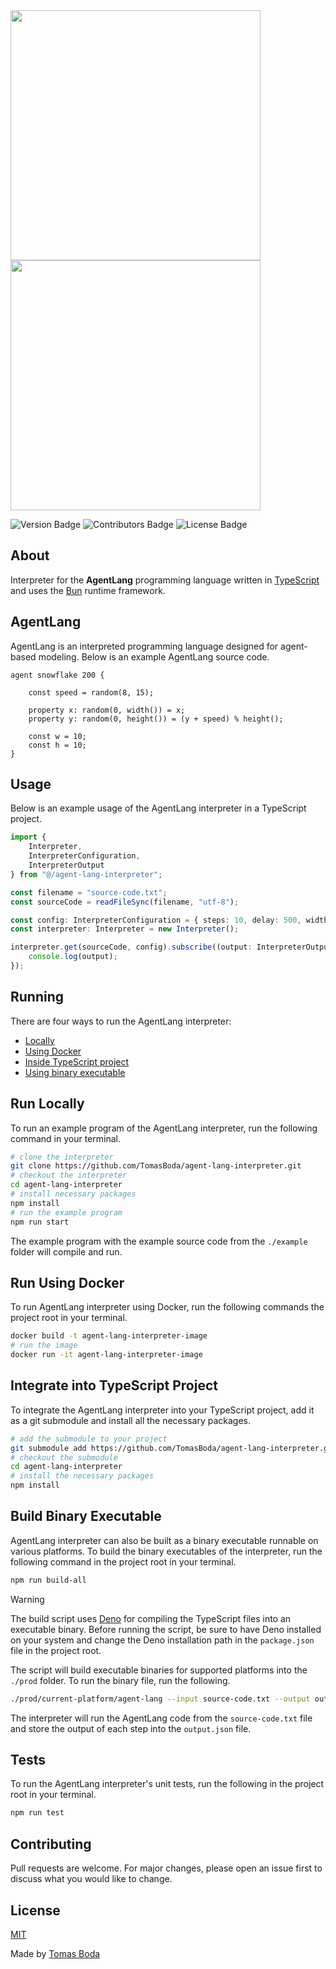 <img src="https://github.com/TomasBoda/agent-lang/blob/main/assets/logos/agent-lang-interpreter-logo-black.png#gh-light-mode-only" width="400">
<img src="https://github.com/TomasBoda/agent-lang/blob/main/assets/logos/agent-lang-interpreter-logo-white.png#gh-dark-mode-only" width="400">

![Version Badge](https://img.shields.io/badge/version-1.0.0-blue?style=flat)
![Contributors Badge](https://img.shields.io/badge/contributors-1-green?style=flat)
![License Badge](https://img.shields.io/badge/license-MIT-red?style=flat)

## About
Interpreter for the **AgentLang** programming language written in [TypeScript](https://www.typescriptlang.org/) and uses the [Bun](https://bun.sh/) runtime framework.

## AgentLang
AgentLang is an interpreted programming language designed for agent-based modeling. Below is an example AgentLang source code.
```
agent snowflake 200 {

    const speed = random(8, 15);

    property x: random(0, width()) = x;
    property y: random(0, height()) = (y + speed) % height();
    
    const w = 10;
    const h = 10;
}
```

## Usage
Below is an example usage of the AgentLang interpreter in a TypeScript project.
```ts
import {
    Interpreter,
    InterpreterConfiguration,
    InterpreterOutput
} from "@/agent-lang-interpreter";

const filename = "source-code.txt";
const sourceCode = readFileSync(filename, "utf-8");

const config: InterpreterConfiguration = { steps: 10, delay: 500, width: 500, height: 500 };
const interpreter: Interpreter = new Interpreter();

interpreter.get(sourceCode, config).subscribe((output: InterpreterOutput) => {
    console.log(output);
});
```

## Running
There are four ways to run the AgentLang interpreter:
- [Locally](#run-locally)
- [Using Docker](#run-using-docker)
- [Inside TypeScript project](#integrate-into-typescript-project)
- [Using binary executable](#build-binary-executable)

## Run Locally
To run an example program of the AgentLang interpreter, run the following command in your terminal.
```bash
# clone the interpreter
git clone https://github.com/TomasBoda/agent-lang-interpreter.git
# checkout the interpreter
cd agent-lang-interpreter
# install necessary packages
npm install
# run the example program
npm run start
```
The example program with the example source code from the `./example` folder will compile and run.

## Run Using Docker
To run AgentLang interpreter using Docker, run the following commands the project root in your terminal.
```bash
docker build -t agent-lang-interpreter-image
# run the image
docker run -it agent-lang-interpreter-image
```

## Integrate into TypeScript Project
To integrate the AgentLang interpreter into your TypeScript project, add it as a git submodule and install all the necessary packages.
```bash
# add the submodule to your project
git submodule add https://github.com/TomasBoda/agent-lang-interpreter.git
# checkout the submodule
cd agent-lang-interpreter
# install the necessary packages
npm install
```

## Build Binary Executable
AgentLang interpreter can also be built as a binary executable runnable on various platforms. To build the binary executables of the interpreter, run the following command in the project root in your terminal.
```bash
npm run build-all
```

> [!WARNING]
> The build script uses [Deno](https://deno.com/) for compiling the TypeScript files into an executable binary. Before running the script, be sure to have Deno installed on your system and change the Deno installation path in the `package.json` file in the project root.

The script will build executable binaries for supported platforms into the `./prod` folder. To run the binary file, run the following.
```bash
./prod/current-platform/agent-lang --input source-code.txt --output output.json
```
The interpreter will run the AgentLang code from the `source-code.txt` file and store the output of each step into the `output.json` file.

## Tests
To run the AgentLang interpreter's unit tests, run the following in the project root in your terminal.
```bash
npm run test
```

## Contributing
Pull requests are welcome. For major changes, please open an issue first to discuss what you would like to change.

## License
[MIT](/LICENSE.md)

Made by [Tomas Boda](https://github.com/TomasBoda)
